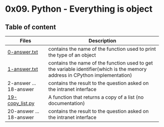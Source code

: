 # 0x09. Python - Everything is object

## Table of content

Files | Description
------|------------
[0-answer.txt](./0-answer.txt) | contains the name of the function used to print the type of an object
[1-answer.txt](./1-answer.txt) | contains the name of the function used to get the variable identifier(which is the memory address in CPython implementation)
2-answer ... 18-answer | contains the result to the question asked on the intranet interface
[19-copy_list.py](./19-copy_list.py) | A function that returns a copy of a list (no documentation)
20-answer ... 18-answer | contains the result to the question asked on the intranet interface